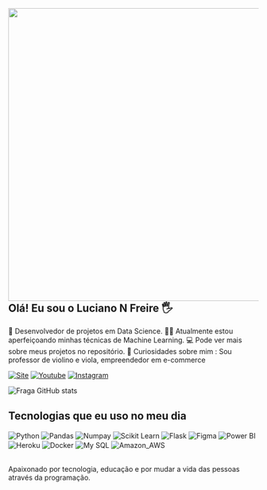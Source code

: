 <img align="right" height="590em" src="https://raw.githubusercontent.com/gist/lucianonfreire/d807da543132390313db7dddd1394563/raw/073b6ad4c03977bfe7cd4c44a5ba2f935cee9a69/gitcard.svg"/>

## Olá! Eu sou o Luciano N Freire 🖐️
🌱 Desenvolvedor de projetos em Data Science.
👨‍💻 Atualmente estou aperfeiçoando minhas técnicas de Machine Learning.
💻 Pode ver mais sobre meus projetos no repositório. 
🎻 Curiosidades sobre mim : Sou professor de violino e viola, empreendedor em e-commerce

[![Site](https://img.shields.io/website?label=violinolemarte.com&style=for-the-badge&url=https://violinolemarte.com/)](https://violinolemarte.com)
[![Youtube](https://img.shields.io/badge/YouTube-FF0000?style=for-the-badge&logo=youtube&logoColor=white)](https://youtube.com/c/lemarte)
[![Instagram](https://img.shields.io/badge/Instagram-E4405F?style=for-the-badge&logo=instagram&logoColor=white)](https://instagram.com/lucianonfreire)

![Fraga GitHub stats](https://github-readme-stats.vercel.app/api?username=lucianonfreire&show_icons=true&theme=dracula&count_public=true)

## Tecnologias que eu uso no meu dia

<div style="display: inline_block">
  <img align="center" alt="Python" src="https://img.shields.io/badge/Python-3776AB?style=for-the-badge&logo=python&logoColor=white"/>
  <img align="center" alt="Pandas" src="https://img.shields.io/badge/pandas-%23150458.svg?style=for-the-badge&logo=pandas&logoColor=white" />
  <img align="center" alt="Numpay" src="https://img.shields.io/badge/numpy-%23013243.svg?style=for-the-badge&logo=numpy&logoColor=white" />
  <img align="center" alt="Scikit Learn" src="https://img.shields.io/badge/scikit--learn-%23F7931E.svg?style=for-the-badge&logo=scikit-learn&logoColor=white" />
  <img align="center" alt="Flask" src="https://img.shields.io/badge/flask-%23000.svg?style=for-the-badge&logo=flask&logoColor=white" />
  <img align="center" alt="Figma" src="https://img.shields.io/badge/figma-%23F24E1E.svg?style=for-the-badge&logo=figma&logoColor=white" />
  <img align="center" alt="Power BI" src="https://img.shields.io/badge/power_bi-F2C811?style=for-the-badge&logo=powerbi&logoColor=black" />
  <img align="center" alt="Heroku" src="https://img.shields.io/badge/Heroku-430098?style=for-the-badge&logo=heroku&logoColor=white" />
  <img align="center" alt="Docker" src="https://img.shields.io/badge/docker-%230db7ed.svg?style=for-the-badge&logo=docker&logoColor=white" />
  <img align="center" alt="My SQL" src="https://img.shields.io/badge/MySQL-00000F?style=for-the-badge&logo=mysql&logoColor=white"/>
  <img align="center" alt="Amazon_AWS" src="https://img.shields.io/badge/Amazon_AWS-232F3E?style=for-the-badge&logo=amazon-aws&logoColor=white" />
  
</div><br/>

Apaixonado por tecnologia, educação e por mudar a vida das pessoas através da programação.


